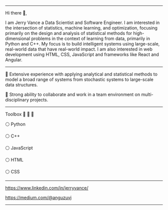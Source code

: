 -----------------------------------------------------------------------------------------------------------------------------------------------------------------------------------
Hi there 👋, 

I am Jerry Vance a Data Scientist and Software Engineer. I am interested in the intersection of statistics, machine learning, and optimization, focusing primarily on the design and analysis of statistical methods for high-dimensional problems in the context of learning from data, primarily in Python and C++. My focus is to build intelligent systems using large-scale, real-world data that have real-world impact. I am also interested in web development using HTML, CSS, JavaScript and frameworks like React and Angular.  

-----------------------------------------------------------------------------------------------------------------------------------------------------------------------------------

:large_blue_diamond: Extensive experience with applying analytical and statistical methods to model a broad range of systems from stochastic systems to large-scale data structures. 

:large_blue_diamond: Strong ability to collaborate and work in a team environment on multi-disciplinary projects.

-----------------------------------------------------------------------------------------------------------------------------------------------------------------------------------

Toolbox :wrench: :nut_and_bolt: :hammer:

:white_circle: Python

:white_circle: C++ 

:white_circle: JavaScript 

:white_circle: HTML 

:white_circle: CSS 

-----------------------------------------------------------------------------------------------------------------------------------------------------------------------------------

https://www.linkedin.com/in/jerryvance/

https://medium.com/@anguzuvj

-----------------------------------------------------------------------------------------------------------------------------------------------------------------------------------


